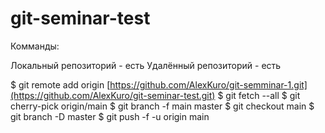 # git-seminar-test

Комманды:

Локальный репозиторий - есть 
Удалённый репозиторий - есть

$ git remote add origin [https://github.com/AlexKuro/git-semminar-1.git](https://github.com/AlexKuro/git-seminar-test.git)
$ git fetch --all
$ git cherry-pick origin/main
$ git branch -f main master
$ git checkout main
$ git branch -D master
$ git push -f -u origin main

